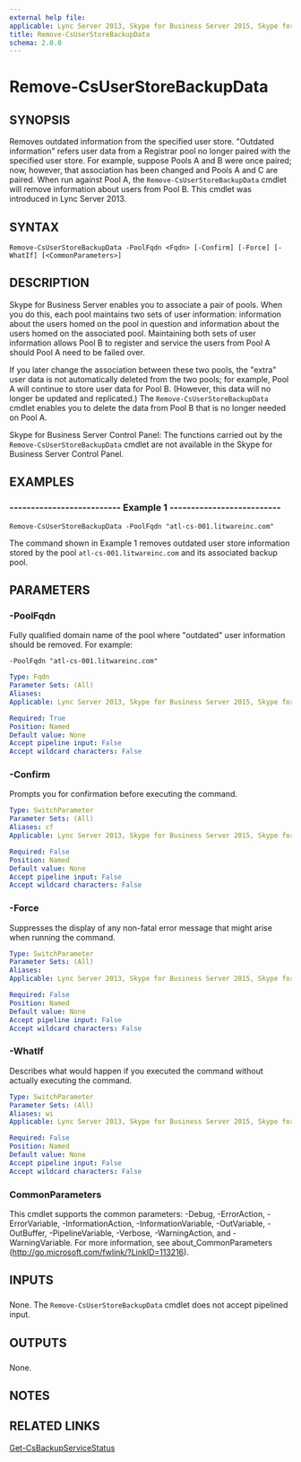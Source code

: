```yaml
---
external help file: 
applicable: Lync Server 2013, Skype for Business Server 2015, Skype for Business Server 2019
title: Remove-CsUserStoreBackupData
schema: 2.0.0
---
```


# Remove-CsUserStoreBackupData

## SYNOPSIS
Removes outdated information from the specified user store.
"Outdated information" refers user data from a Registrar pool no longer paired with the specified user store.
For example, suppose Pools A and B were once paired; now, however, that association has been changed and Pools A and C are paired.
When run against Pool A, the `Remove-CsUserStoreBackupData` cmdlet will remove information about users from Pool B.
This cmdlet was introduced in Lync Server 2013.


## SYNTAX

```
Remove-CsUserStoreBackupData -PoolFqdn <Fqdn> [-Confirm] [-Force] [-WhatIf] [<CommonParameters>]
```

## DESCRIPTION
Skype for Business Server enables you to associate a pair of pools.
When you do this, each pool maintains two sets of user information: information about the users homed on the pool in question and information about the users homed on the associated pool.
Maintaining both sets of user information allows Pool B to register and service the users from Pool A should Pool A need to be failed over.

If you later change the association between these two pools, the "extra" user data is not automatically deleted from the two pools; for example, Pool A will continue to store user data for Pool B.
(However, this data will no longer be updated and replicated.) The `Remove-CsUserStoreBackupData` cmdlet enables you to delete the data from Pool B that is no longer needed on Pool A.

Skype for Business Server Control Panel: The functions carried out by the `Remove-CsUserStoreBackupData` cmdlet are not available in the Skype for Business Server Control Panel.


## EXAMPLES

### -------------------------- Example 1 --------------------------
```
Remove-CsUserStoreBackupData -PoolFqdn "atl-cs-001.litwareinc.com"
```

The command shown in Example 1 removes outdated user store information stored by the pool `atl-cs-001.litwareinc.com` and its associated backup pool.


## PARAMETERS

### -PoolFqdn
Fully qualified domain name of the pool where "outdated" user information should be removed.
For example:

`-PoolFqdn "atl-cs-001.litwareinc.com"`

```yaml
Type: Fqdn
Parameter Sets: (All)
Aliases: 
Applicable: Lync Server 2013, Skype for Business Server 2015, Skype for Business Server 2019

Required: True
Position: Named
Default value: None
Accept pipeline input: False
Accept wildcard characters: False
```

### -Confirm
Prompts you for confirmation before executing the command.

```yaml
Type: SwitchParameter
Parameter Sets: (All)
Aliases: cf
Applicable: Lync Server 2013, Skype for Business Server 2015, Skype for Business Server 2019

Required: False
Position: Named
Default value: None
Accept pipeline input: False
Accept wildcard characters: False
```

### -Force
Suppresses the display of any non-fatal error message that might arise when running the command.

```yaml
Type: SwitchParameter
Parameter Sets: (All)
Aliases: 
Applicable: Lync Server 2013, Skype for Business Server 2015, Skype for Business Server 2019

Required: False
Position: Named
Default value: None
Accept pipeline input: False
Accept wildcard characters: False
```

### -WhatIf
Describes what would happen if you executed the command without actually executing the command.

```yaml
Type: SwitchParameter
Parameter Sets: (All)
Aliases: wi
Applicable: Lync Server 2013, Skype for Business Server 2015, Skype for Business Server 2019

Required: False
Position: Named
Default value: None
Accept pipeline input: False
Accept wildcard characters: False
```

### CommonParameters
This cmdlet supports the common parameters: -Debug, -ErrorAction, -ErrorVariable, -InformationAction, -InformationVariable, -OutVariable, -OutBuffer, -PipelineVariable, -Verbose, -WarningAction, and -WarningVariable. For more information, see about_CommonParameters (http://go.microsoft.com/fwlink/?LinkID=113216).

## INPUTS

###  
None.
The `Remove-CsUserStoreBackupData` cmdlet does not accept pipelined input.

## OUTPUTS

###  
None.

## NOTES

## RELATED LINKS

[Get-CsBackupServiceStatus](Get-CsBackupServiceStatus.md)

